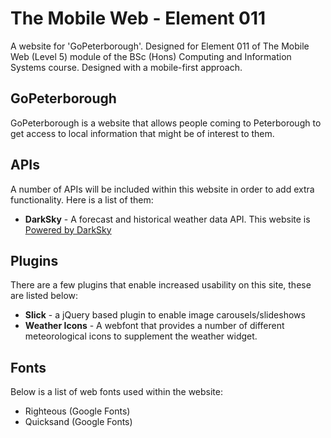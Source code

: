 # The Mobile Web - Element 011
A website for 'GoPeterborough'. Designed for Element 011 of The Mobile Web (Level 5) module of the BSc (Hons) Computing and Information Systems course. Designed with a mobile-first approach.

## GoPeterborough
GoPeterborough is a website that allows people coming to Peterborough to get access to local information that might be of interest to them.

## APIs
A number of APIs will be included within this website in order to add extra functionality. Here is a list of them:
- **DarkSky** - A forecast and historical weather data API. This website is [Powered by DarkSky](https://darksky.net/poweredby/)

## Plugins
There are a few plugins that enable increased usability on this site, these are listed below:
- **Slick** - a jQuery based plugin to enable image carousels/slideshows
- **Weather Icons** - A webfont that provides a number of different meteorological icons to supplement the weather widget.

## Fonts
Below is a list of web fonts used within the website:
- Righteous (Google Fonts)
- Quicksand (Google Fonts)

